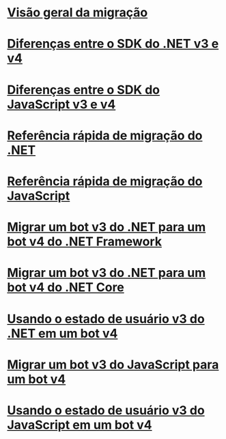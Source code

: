 # [Visão geral da migração](migration-overview.md)
# [Diferenças entre o SDK do .NET v3 e v4](migration-about.md)
# [Diferenças entre o SDK do JavaScript v3 e v4](migration-about-javascript.md)
# [Referência rápida de migração do .NET](net-migration-quickreference.md)
# [Referência rápida de migração do JavaScript](javascript-migration-quickreference.md)
# [Migrar um bot v3 do .NET para um bot v4 do .NET Framework](conversion-framework.md)
# [Migrar um bot v3 do .NET para um bot v4 do .NET Core](conversion-core.md)
# [Usando o estado de usuário v3 do .NET em um bot v4](csharp-user-state-using.md)
# [Migrar um bot v3 do JavaScript para um bot v4](conversion-javascript.md)
# [Usando o estado de usuário v3 do JavaScript em um bot v4](javascript-user-state-using.md)


<!-- Current target:
_intro/overview_
    Summary of our approach to migration, including what's in this node, with links. (pending)
Differences between the v3 and v4 .NET SDK
Differences between the v3 and v4 JavaScript SDK (pending rough draft Jonathan S)
.NET migration quick reference
JavaScript migration quick reference
Migrate a .NET v3 bot to a Framework v4 bot
Migrate a .NET v3 bot to a Core v4 bot
Migrate a JavaScript v3 bot to v4

(For walkthroughs and overview: mention why you'd use each approach)
-->